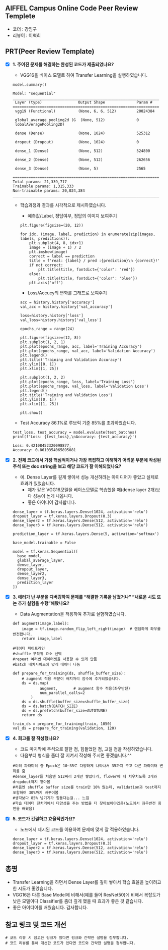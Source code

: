 ## AIFFEL Campus Online Code Peer Review Templete
- 코더 : 강임구
- 리뷰어 : 이혁희


## PRT(Peer Review Template)
- [X]  **1. 주어진 문제를 해결하는 완성된 코드가 제출되었나요?**
    - VGG16을 베이스 모델로 하여 Transfer Learning을 실행하였습니다.
    ```
    model.summary()
    
    Model: "sequential"
    _________________________________________________________________
     Layer (type)                Output Shape              Param #   
    =================================================================
     vgg19 (Functional)          (None, 6, 6, 512)         20024384  

     global_average_pooling2d (G  (None, 512)              0         
     lobalAveragePooling2D)                                          

     dense (Dense)               (None, 1024)              525312    

     dropout (Dropout)           (None, 1024)              0         

     dense_1 (Dense)             (None, 512)               524800    

     dense_2 (Dense)             (None, 512)               262656    

     dense_3 (Dense)             (None, 5)                 2565      

    =================================================================
    Total params: 21,339,717
    Trainable params: 1,315,333
    Non-trainable params: 20,024,384
    _________________________________________________________________
    ```
    
    - 학습과정과 결과를 시각적으로 제시하였습니다.
        - 예측값/Label, 정답여부, 정답의 이미지 보여주기
        ```
        plt.figure(figsize=(20, 12))

        for idx, (image, label, prediction) in enumerate(zip(images, labels, predictions)):
            plt.subplot(4, 8, idx+1)
            image = (image + 1) / 2
            plt.imshow(image)
            correct = label == prediction
            title = f'real: {label} / pred :{prediction}\n {correct}!'
            if not correct:
                plt.title(title, fontdict={'color': 'red'})
            else:
                plt.title(title, fontdict={'color': 'blue'})
            plt.axis('off')
        ```
        - Loss/Accucy의 변화를 그래프로 보여주기
        ```
        acc = history.history['accuracy']
        val_acc = history.history['val_accuracy']

        loss=history.history['loss']
        val_loss=history.history['val_loss']

        epochs_range = range(24)

        plt.figure(figsize=(12, 8))
        plt.subplot(1, 2, 1)
        plt.plot(epochs_range, acc, label='Training Accuracy')
        plt.plot(epochs_range, val_acc, label='Validation Accuracy')
        plt.legend()
        plt.title('Training and Validation Accuracy')
        plt.ylim([0, 1])
        plt.xlim([1, 25])

        plt.subplot(1, 2, 2)
        plt.plot(epochs_range, loss, label='Training Loss')
        plt.plot(epochs_range, val_loss, label='Validation Loss')
        plt.legend()
        plt.title('Training and Validation Loss')
        plt.ylim([0, 1])
        plt.xlim([1, 25])

        plt.show()
        ```

    - Test Accuracy 86.1%로 루브릭 기준 85%를 초과하였습니다.
    ```
    test_loss, test_accuracy = model.evaluate(test_batches)
    print(f'Loss: {test_loss},\nAccuracy: {test_accuracy}')
    
    Loss: 0.42108452320098877,
    Accuracy: 0.8610354065895081
    ```
    
- [X]  **2. 전체 코드에서 가장 핵심적이거나 가장 복잡하고 이해하기 어려운 부분에 작성된 
주석 또는 doc string을 보고 해당 코드가 잘 이해되었나요?**
    - 예. Dense Layer를 깊게 쌓아서 성능 개선하려는 아이디어가 좋았고 실제로 효과가 있었습니다.
        - 제가 같은 VGG16모델을 베이스모델로 학습했을 때(dense layer 2개)보다 성능이 높게 나옵니다.
        - 좋은 아이디어 감사합니다.
    ```
    dense_layer = tf.keras.layers.Dense(1024, activation='relu')
    dropout_layer = tf.keras.layers.Dropout(0.3)
    dense_layer2 = tf.keras.layers.Dense(512, activation='relu')
    dense_layer3 = tf.keras.layers.Dense(512, activation='relu')
    
    prediction_layer = tf.keras.layers.Dense(5, activation='softmax')
    
    base_model.trainable = False
    
    model = tf.keras.Sequential([
      base_model,
      global_average_layer,
      dense_layer,
      dropout_layer,
      dense_layer2,
      dense_layer3,
      prediction_layer
    ])
    ```
        
- [X]  **3. 에러가 난 부분을 디버깅하여 문제를 “해결한 기록을 남겼거나” 
”새로운 시도 또는 추가 실험을 수행”해봤나요?**
    - Data Augmentation을 적용하여 추가로 실험하였습니다.
    ```
    def augment(image,label):
        image = tf.image.random_flip_left_right(image)  # 랜덤하게 좌우를 반전합니다.
        return image,label
    
    #데이터 파이프라인
    #shuffle 무작위 요소 선택
    #repeat 여러번 데이터셋을 사용할 수 있게 만듬
    #batch 배치사이즈에 맞게 데이터 나눔

    def prepare_for_training(ds, shuffle_buffer_size):
        # augment 적용 부분이 배치처리 함수에 추가되었습니다.
        ds = ds.map(
                augment,       # augment 함수 적용(좌우반전)
                num_parallel_calls=2
            )
        ds = ds.shuffle(buffer_size=shuffle_buffer_size)
        ds = ds.batch(BATCH_SIZE)
        ds = ds.prefetch(buffer_size=AUTOTUNE)
        return ds

    train_ds = prepare_for_training(train, 1050)
    val_ds = prepare_for_training(validation, 120)
    ```
        
- [X]  **4. 회고를 잘 작성했나요?**
    - 코드 마지막에 주석으로 잘한 점, 힘들었던 점, 고칠 점을 작성하였습니다.
    - 다음부터 형식을 좀더 잘 지켜서 작성해 주시면 좋겠습니다.^^
    ```
    #여러 파라미터 중 Epoch은 10~35로 다양하게 나타나서 35까지 주고 다른 파라미터 변화를 줌
    #dense_layer를 처음엔 512짜리 2개만 쌓았다가, flower에 더 치우치도록 3개와 dropdout까지 쌓아봄
    #처음엔 shuffle buffer size를 train만 10% 줬는데, validation과 test까지 포함하여 30%까지 바꾸어봄
    #생각보다 85% 넘기기가 힘들다는걸... 느낌
    #학습 데이터 전처리에서 다양성을 주는 방법을 더 찾아보아야겠음(노드에서 좌우반전 회전을 배웠음)        
    ```
        
- [X]  **5. 코드가 간결하고 효율적인가요?**
    - 노드에서 제시된 코드를 이용하여 문제에 맞게 잘 적용하였습니다.
    ```
    dense_layer = tf.keras.layers.Dense(1024, activation='relu')
    dropout_layer = tf.keras.layers.Dropout(0.3)
    dense_layer2 = tf.keras.layers.Dense(512, activation='relu')
    dense_layer3 = tf.keras.layers.Dense(512, activation='relu')
    ```

## 총평
- Transfer Learning을 하면서 Dense Layer를 깊이 쌓아서 학습 효율을 높이려고 한 시도가 좋았습니다.
- VGG16은 다른 Base Model에 비해서(예를 들어 ResNet50)에 비해서 복잡도가 낮은 모델이다 Classifier를 좀더 깊게 했을 때 효과가 좋은 것 같습니다. 
- 좋은 아이디어를 배웠습니다. 감사합니다.


## 참고 링크 및 코드 개선
```
# 코드 리뷰 시 참고한 링크가 있다면 링크와 간략한 설명을 첨부합니다.
# 코드 리뷰를 통해 개선한 코드가 있다면 코드와 간략한 설명을 첨부합니다.
```
